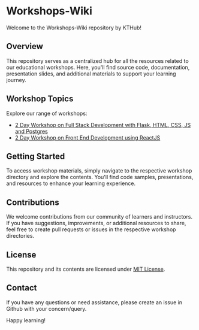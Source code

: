 # Workshops-Wiki

Welcome to the Workshops-Wiki repository by KTHub!

## Overview

This repository serves as a centralized hub for all the resources related to our educational workshops. Here, you'll find source code, documentation, presentation slides, and additional materials to support your learning journey.

## Workshop Topics

Explore our range of workshops:

- [2 Day Workshop on Full Stack Development with Flask, HTML, CSS, JS and Postgres](https://github.com/KnowledgeTransferHub/Workshops-Wiki/tree/main/2-Day-Worshop-on-Full-Stack-Development)
- [2 Day Workshop on Front End Development using ReactJS](https://github.com/KnowledgeTransferHub/Workshops-Wiki/tree/main/2-Day-Worshop-on-Full-Stack-Development)

## Getting Started

To access workshop materials, simply navigate to the respective workshop directory and explore the contents. You'll find code samples, presentations, and resources to enhance your learning experience.

## Contributions

We welcome contributions from our community of learners and instructors. If you have suggestions, improvements, or additional resources to share, feel free to create pull requests or issues in the respective workshop directories.

## License

This repository and its contents are licensed under [MIT License](https://github.com/KnowledgeTransferHub/Workshops-Wiki/blob/main/LICENSE).

## Contact

If you have any questions or need assistance, please create an issue in Github with your concern/query.

Happy learning!
